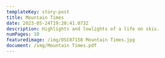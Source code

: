 ```yaml
---
templateKey: story-post
title: Mountain Times
date: 2023-05-24T19:20:41.073Z
description: Highlights and lowlights of a life on skis.
numPages: 10
featuredimage: /img/DSC07158 Mountain Times.jpg
document: /img/Mountain Times.pdf
---
```

